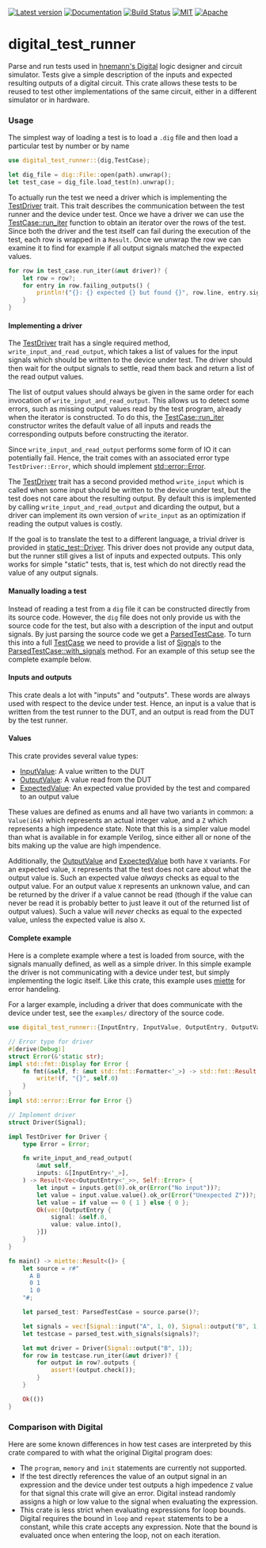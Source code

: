 [![Latest version](https://img.shields.io/crates/v/digital_test_runner.svg)](https://crates.io/crates/digital_test_runner)
[![Documentation](https://docs.rs/digital_test_runner/badge.svg)](https://docs.rs/digital_test_runner)
[![Build Status](https://github.com/olofos/digital_test_runner/workflows/main/badge.svg)](https://github.com/olofos/digital_test_runner/actions?workflow=CI)
[![MIT](https://img.shields.io/badge/license-MIT-blue.svg)](https://github.com/olofos/digital_test_runner/blob/master/LICENSE-MIT)
[![Apache](https://img.shields.io/badge/license-Apache-blue.svg)](https://github.com/olofos/digital_test_runner/blob/master/LICENSE-APACHE)


# digital_test_runner

<!-- cargo-rdme start -->

Parse and run tests used in [hnemann's Digital](https://github.com/hneemann/Digital) logic designer and circuit simulator.
Tests give a simple description of the inputs and expected resulting outputs of a digital circuit.
This crate allows these tests to be reused to test other implementations of the same circuit, either in a different simulator
or in hardware.

### Usage

The simplest way of loading a test is to load a `.dig` file and then load a particular test by number or by name
```rust
use digital_test_runner::{dig,TestCase};

let dig_file = dig::File::open(path).unwrap();
let test_case = dig_file.load_test(n).unwrap();
```
To actually run the test we need a driver which is implementing the [TestDriver](https://docs.rs/digital_test_runner/latest/digital_test_runner/trait.TestDriver.html) trait.
This trait describes the communication between the test runner and the device under test.
Once we have a driver we can use the [TestCase::run_iter](https://docs.rs/digital_test_runner/latest/digital_test_runner/struct.TestCase.html#method.run_iter) function to obtain an iterator over the rows of the test.
Since both the driver and the test itself can fail during the execution of the test, each row is wrapped in  a `Result`.
Once we unwrap the row we can examine it to find for example if all output signals matched the expected values.
```rust
for row in test_case.run_iter(&mut driver)? {
    let row = row?;
    for entry in row.failing_outputs() {
        println!("{}: {} expected {} but found {}", row.line, entry.signal.name, entry.expected, entry.output);
    }
}
```

#### Implementing a driver

The [TestDriver](https://docs.rs/digital_test_runner/latest/digital_test_runner/trait.TestDriver.html) trait has a single required method, `write_input_and_read_output`,
which takes a list of values for the input signals which should be written to the device under test.
The driver should then wait for the output signals to settle, read them back and return a list of the read output values.

The list of output values should always be given in the same order for each invocation of `write_input_and_read_output`.
This allows us to detect some errors, such as missing output values read by the test program, already when the iterator is constructed.
To do this, the [TestCase::run_iter](https://docs.rs/digital_test_runner/latest/digital_test_runner/struct.TestCase.html#method.run_iter) constructor writes the default value of all inputs and reads the corresponding outputs before constructing the iterator.

Since `write_input_and_read_output` performs some form of IO it can potentially fail.
Hence, the trait comes with an associated error type `TestDriver::Error`, which should implement [std::error::Error](https://doc.rust-lang.org/stable/core/error/trait.Error.html).

The [TestDriver](https://docs.rs/digital_test_runner/latest/digital_test_runner/trait.TestDriver.html) trait has a second provided method `write_input` which is called when some input should be written to the device under test,
but the test does not care about the resulting output. By default this is implemented by calling `write_input_and_read_output` and dicarding the output,
but a driver can implement its own version of `write_input` as an optimization if reading the output values is costly.

If the goal is to translate the test to a different language, a trivial driver is provided in [static_test::Driver](https://docs.rs/digital_test_runner/latest/digital_test_runner/static_test/struct.Driver.html).
This driver does not provide any output data, but the runner still gives a list of inputs and expected outputs.
This only works for simple "static" tests, that is, test which do not directly read the value of any output signals.

#### Manually loading a test

Instead of reading a test from a `dig` file it can be constructed directly from its source code.
However, the `dig` file does not only provide us with the source code for the test, but also with a description of the input and output signals.
By just parsing the source code we get a [ParsedTestCase](https://docs.rs/digital_test_runner/latest/digital_test_runner/parsed_test_case/struct.ParsedTestCase.html).
To turn this into a full [TestCase](https://docs.rs/digital_test_runner/latest/digital_test_runner/struct.TestCase.html) we need to provide a list of [Signal](https://docs.rs/digital_test_runner/latest/digital_test_runner/struct.Signal.html)s
to the [ParsedTestCase::with_signals](https://docs.rs/digital_test_runner/latest/digital_test_runner/parsed_test_case/struct.ParsedTestCase.html#method.with_signals) method.
For an example of this setup see the complete example below.

#### Inputs and outputs

This crate deals a lot with "inputs" and "outputs". These words are always used with respect to the device under test.
Hence, an input is a value that is written from the test runner to the DUT, and an output is read from the DUT by the test runner.

#### Values

This crate provides several value types:
- [InputValue](https://docs.rs/digital_test_runner/latest/digital_test_runner/value/enum.InputValue.html): A value written to the DUT
- [OutputValue](https://docs.rs/digital_test_runner/latest/digital_test_runner/value/enum.OutputValue.html): A value read from the DUT
- [ExpectedValue](https://docs.rs/digital_test_runner/latest/digital_test_runner/value/enum.ExpectedValue.html): An expected value provided by the test and compared to an output value

These values are defined as enums and all have two variants in common: a `Value(i64)` which represents an actual integer value, and a `Z` which represents a high impedence state.
Note that this is a simpler value model than what is available in for example Verilog, since either all or none of the bits making up the value are high impendence.

Additionally, the [OutputValue](https://docs.rs/digital_test_runner/latest/digital_test_runner/value/enum.OutputValue.html) and [ExpectedValue](https://docs.rs/digital_test_runner/latest/digital_test_runner/value/enum.ExpectedValue.html) both have `X` variants.
For an expected value, `X` represents that the test does not care about what the output value is.
Such an expected value *always* checks as equal to the output value.
For an output value `X` represents an unknown value, and can be returned by the driver if a value cannot be read
(though if the value can never be read it is probably better to just leave it out of the returned list of output values).
Such a value will *never* checks as equal to the expected value, unless the expected value is also `X`.

#### Complete example

Here is a complete example where a test is loaded from source, with the signals manually defined, as well as a simple driver.
In this simple example the driver is not communicating with a device under test, but simply implementing the logic itself.
Like this crate, this example uses [miette](https://crates.io/crates/miette) for error handeling.

For a larger example, including a driver that does communicate with the device under test, see the `examples/` directory of the source code.
```rust
use digital_test_runner::{InputEntry, InputValue, OutputEntry, OutputValue, ParsedTestCase, Signal, TestDriver};

// Error type for driver
#[derive(Debug)]
struct Error(&'static str);
impl std::fmt::Display for Error {
    fn fmt(&self, f: &mut std::fmt::Formatter<'_>) -> std::fmt::Result {
        write!(f, "{}", self.0)
    }
}
impl std::error::Error for Error {}

// Implement driver
struct Driver(Signal);

impl TestDriver for Driver {
    type Error = Error;

    fn write_input_and_read_output(
        &mut self,
        inputs: &[InputEntry<'_>],
    ) -> Result<Vec<OutputEntry<'_>>, Self::Error> {
        let input = inputs.get(0).ok_or(Error("No input"))?;
        let value = input.value.value().ok_or(Error("Unexpected Z"))?;
        let value = if value == 0 { 1 } else { 0 };
        Ok(vec![OutputEntry {
            signal: &self.0,
            value: value.into(),
        }])
    }
}

fn main() -> miette::Result<()> {
    let source = r#"
      A B
      0 1
      1 0
    "#;

    let parsed_test: ParsedTestCase = source.parse()?;

    let signals = vec![Signal::input("A", 1, 0), Signal::output("B", 1)];
    let testcase = parsed_test.with_signals(signals)?;

    let mut driver = Driver(Signal::output("B", 1));
    for row in testcase.run_iter(&mut driver)? {
        for output in row?.outputs {
            assert!(output.check());
        }
    }

    Ok(())
}
```

### Comparison with Digital

Here are some known differences in how test cases are interpreted by this crate compared to with what the original Digital program does:
- The `program`, `memory` and `init` statements are currently not supported.
- If the test directly references the value of an output signal in an expression and the device under test outputs a high impedence `Z` value for that signal this crate will give an error.
  Digital instead randomly assigns a high or low value to the signal when evaluating the expression.
- This crate is less strict when evaluating expressions for loop bounds.
  Digital requires the bound in `loop` and `repeat` statements to be a constant, while this crate accepts any expression.
  Note that the bound is evaluated once when entering the loop, not on each iteration.

<!-- cargo-rdme end -->
